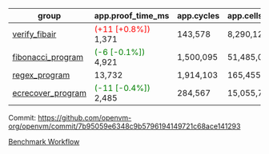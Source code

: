 | group | app.proof_time_ms | app.cycles | app.cells_used | leaf.proof_time_ms | leaf.cycles | leaf.cells_used |
| -- | -- | -- | -- | -- | -- | -- |
| [verify_fibair](https://github.com/openvm-org/openvm/blob/benchmark-results/benchmarks-pr/1374/verify_fibair-7b95059e6348c9b5796194149721c68ace141293.md) |<span style='color: red'>(+11 [+0.8%])</span> 1,371 |  143,578 |  8,290,129 |- | - | - |
| [fibonacci_program](https://github.com/openvm-org/openvm/blob/benchmark-results/benchmarks-pr/1374/fibonacci-7b95059e6348c9b5796194149721c68ace141293.md) |<span style='color: green'>(-6 [-0.1%])</span> 4,921 |  1,500,095 |  51,485,080 |- | - | - |
| [regex_program](https://github.com/openvm-org/openvm/blob/benchmark-results/benchmarks-pr/1374/regex-7b95059e6348c9b5796194149721c68ace141293.md) | 13,732 |  1,914,103 |  165,455,373 |- | - | - |
| [ecrecover_program](https://github.com/openvm-org/openvm/blob/benchmark-results/benchmarks-pr/1374/ecrecover-7b95059e6348c9b5796194149721c68ace141293.md) |<span style='color: green'>(-11 [-0.4%])</span> 2,485 |  284,567 |  15,055,723 |- | - | - |


Commit: https://github.com/openvm-org/openvm/commit/7b95059e6348c9b5796194149721c68ace141293

[Benchmark Workflow](https://github.com/openvm-org/openvm/actions/runs/13380961002)
